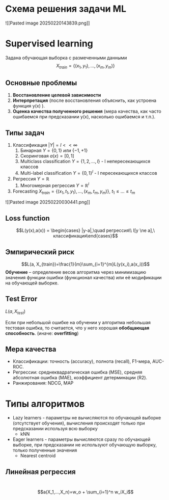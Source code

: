 # Схема решения задачи ML
![[Pasted image 20250220143839.png]]
# Supervised learning
Задана обучающая выборка с размеченными данными
$$X_{train} = \{(x_1, y_1),...,(x_m, y_m)\}$$
## Основные проблемы
1. **Восстановление целевой зависимости** 
2. **Интерпретация** (после восстановления объяснить, как устроена функция y(x) ).
3. **Оценка качества полученного решения** (мера качества, как часто
ошибаемся при предсказании y(x), насколько ошибаемся и т.п.).
## Типы задач
1. Классификация $|Y| = l << \infty$
	1. Бинарная $Y = \{0,1\}\ или\ \{-1,+1\}$
	2. Скоринговая $a(x) = [0,1]$
	3. Multiclass classification $Y = \{1,2,...,l\}$ - l непересекающихся классов
	4. Multi-label classification $Y = \{0,1\}^l$ - l пересекающихся классов
2. Регрессия $Y = \mathbb{R}$
	1. Многомерная регрессия $Y = \mathbb{R}^l$
3. Forecasting $X_{train} = \{(x_1, t_1, y_1),...,(x_m, t_m, y_m)\},\ t_1 \le ...  \le t_m$

![[Pasted image 20250220030441.png]]
## Loss function
$$L(y(x),a(x)) = \begin{cases} 
|y-a|,\quad регрессия\\ 
I[y \ne a],\ классификация\end{cases}$$
## Эмпирический риск
$$L(a, X_{train})=\frac{1}{m}\sum_{i=1}^{m}L(y(x_i),a(x_i))$$
**Обучение** – определение весов алгоритма через минимизацию значения функции ошибки (функционал качества) или её модификации на обучающей выборке.
##  Test Error
$L(a, X_{test})$

Если при небольшой ошибке на обучении у алгоритма небольшая тестовая ошибка, то считается, что у него хорошая **обобщающая способность**. (иначе: **overfitting**)
## Мера качества
- Классификации: точность (accuracy), полнота (recall), F1-мера, AUC-ROC.
- Регрессии: среднеквадратическая ошибка (MSE), средняя абсолютная ошибка (MAE), коэффициент детерминации (R2).
- Ранжирования: NDCG, MAP
# Типы алгоритмов
- Lazy learners - параметры не вычисляются по обучающей выборке (отсутствует обучения), вычисления происходят только при предсказании используя всю выборку
	- kNN
- Eager learners - параметры вычисляются сразу по обучающей выборке, при предсказании не используют обучающую выборку, только полученные значения
	- Nearest centroid

## Линейная регрессия
 $$a(X_1,...,X_n)=w_o + \sum_{i=1}^n w_iX_i$$